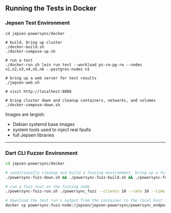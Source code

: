 ## Running the Tests in Docker

### Jepsen Test Environment

```shell
cd jepsen-powersync/docker

# build, bring up cluster
./docker-build.sh
./docker-compose-up.sh

# run a test
./docker-run.sh lein run test --workload ps-rw-pg-rw --nodes n1,n2,n3,n4,n5,n6 --postgres-nodes n1

# bring up a web server for test results
./jepsen-web.sh

# visit http://localhost:8088

# bring cluster down and cleanup containers, networks, and volumes
./docker-compose-down.sh
```

Images are largish:
- Debian systemd base images
- system tools used to inject real faults
- full Jepsen libraries

----

### Dart CLI Fuzzer Environment

```bash
cd jepsen-powersync/docker

# conditionally cleanup and build a fuzzing environment, bring up a full PowerSync cluster and fuzzing node
./powersync-fuzz-down.sh && ./powersync-fuzz-build.sh && ./powersync-fuzz-up.sh

# run a fuzz test on the fuzzing node
./powersync-fuzz-run.sh ./powersync_fuzz --clients 10 --rate 10 --time 100 --postgresql --disconnect orderly --no-stop --no-kill --partition --no-pause --interval 5

# download the test run's output from the container to the local host for local analysis
docker cp powersync-fuzz-node:/jepsen/jepsen-powersync/powersync_endpoint/powersync_fuzz.log .
```
